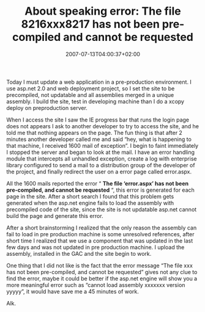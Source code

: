 ﻿---
title: "About speaking error: The file 8216xxx8217 has not been pre-compiled and cannot be requested"
description: ""
date: 2007-07-13T04:00:37+02:00
draft: false
tags: [ASPNET]
categories: [ASPNET]
---
Today I must update a web application in a pre-production environment. I use asp.net 2.0 and web deployment project, so I set the site to be precompiled, not updatable and all assemblies merged in a unique assembly. I build the site, test in developing machine than I do a xcopy deploy on preproduction server.

When I access the site I saw the IE progress bar that runs the login page does not appears I ask to another developer to try to access the site, and he told me that nothing appears on the page. The fun thing is that after 2 minutes another developer called me and said “hey, what is happening to that machine, I received 1600 mail of exception”. I begin to faint immediately I stopped the server and began  to look at the mail. I have an error handling module that intercepts all unhandled exception, create a log with enterprise library configured to send a mail to a distribution group of the developer of the project, and finally redirect the user on a error page called error.aspx.

All the 1600 mails reported the error “ **The file ‘error.aspx’ has not been pre-compiled, and cannot be requested** “, this error is generated for each page in the site. After a short search I found that this problem gets generated when the asp.net engine fails to load the assembly with precompiled code of the site, since the site is not updatable asp.net cannot build the page and generate this error.

After a short brainstorming I realized that the only reason the assembly can fail to load in pre production machine is some unresolved references, after short time I realized that we use a component that was updated in the last few days and was not updated in pre production machine. I upload the assembly, installed in the GAC and the site begin to work.

One thing that I did not like is the fact that the error message “The file xxx has not been pre-compiled, and cannot be requested” gives not any clue to find the error, maybe it could be better if the asp.net engine will show you a more meaningful error such as “cannot load assembly xxxxxxx version yyyyy”, it would have save me a 45 minutes of work.

Alk.
